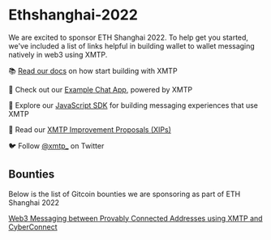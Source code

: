 # Ethshanghai-2022
We are excited to sponsor ETH Shanghai 2022. To help get you started, we've included a list of links helpful in building wallet to wallet messaging natively in web3 using XMTP.

📚 [Read our docs](https://docs.xmtp.org/) on how start building with XMTP

💬 Check out our [Example Chat App](https://github.com/xmtp/example-chat-react), powered by XMTP

💾 Explore our [JavaScript SDK](https://github.com/xmtp/xmtp-js) for building messaging experiences that use XMTP

📜 Read our [XMTP Improvement Proposals (XIPs)](https://github.com/xmtp/XIPs)

🐦 Follow [@xmtp_](https://twitter.com/xmtp) on Twitter

## Bounties
Below is the list of Gitcoin bounties we are sponsoring as part of ETH Shanghai 2022

[Web3 Messaging between Provably Connected Addresses using XMTP and CyberConnect](https://github.com/xmtp-labs/ethshanghai-2022/issues/1)

